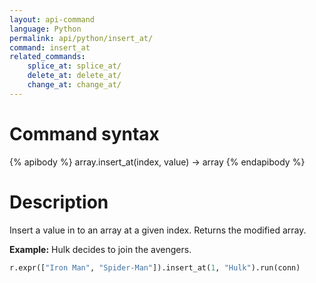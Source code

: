 ```yaml
---
layout: api-command 
language: Python
permalink: api/python/insert_at/
command: insert_at
related_commands:
    splice_at: splice_at/
    delete_at: delete_at/
    change_at: change_at/
---
```


# Command syntax #

{% apibody %}
array.insert_at(index, value) &rarr; array
{% endapibody %}

# Description #

Insert a value in to an array at a given index. Returns the modified array.

__Example:__ Hulk decides to join the avengers.

```py
r.expr(["Iron Man", "Spider-Man"]).insert_at(1, "Hulk").run(conn)
```


